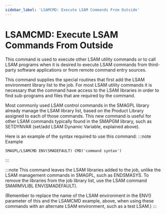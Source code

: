 ```yaml
---
sidebar_label: 'LSAMCMD: Execute LSAM Commands From Outside'
---
```

# LSAMCMD: Execute LSAM Commands From Outside

This command is used to execute other LSAM utility commands or to call LSAM programs when it is desired to execute LSAM commands from third-party software applications or from remote command entry sources.

This command supplies the special routines that first add the LSAM environment library list to the job. For most LSAM utility commands it is necessary that the command have access to the LSAM libraries in order to find sub-programs and files that are required by the command.

Most commonly used LSAM control commands in the SMAGPL library already manage the LSAM library list, based on the Product Library assigned to each of those commands. This new command is useful for other LSAM commands typically found in the SMAPGM library, such as SETDYNVAR (set/add LSAM Dynamic Variable, explained above).

Here is an example of the syntax required to use this command:
:::note Example
```
SMAGPL/LSAMCMD ENV(SMADEFAULT) CMD('command syntax')
```
:::

:::note
This command leaves the LSAM libraries added to the job, unlike the LSAM management commands in SMAGPL, such as ENDSMASYS. To remove the libraries from the job library list, use the LSAM command SMARMVLIBL ENV(SMADEFAULT).

(Remember to replace the name of the LSAM environment in the ENV() parameter of this and the LSAMCMD example, above, when using these commands with an alternate LSAM environment, such as a test LSAM.)
:::
